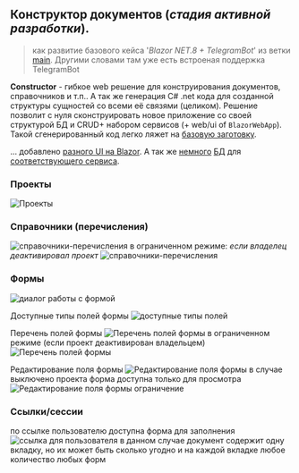 ## Конструктор документов (*стадия активной разработки*).
> как развитие базового кейса '*Blazor NET.8 + TelegramBot*' из ветки [main](https://github.com/badhitman/DesignerApp/tree/main). Другими словами там уже есть встроеная поддержка TelegramBot

**Constructor** - гибкое web решение для конструирования документов, справочников и т.п.. А так же генерация C# .net кода для созданной структуры сущностей со всеми её связями (целиком). Решение позволит с нуля сконструировать новое приложение со своей структурой БД и CRUD+ набором сервисов (+ web/ui of `BlazorWebApp`). Такой сгенерированный код легко ляжет на [базовую заготовку](https://github.com/badhitman/DesignerApp/tree/main).

... добавлено [разного UI на Blazor](https://github.com/badhitman/DesignerApp/tree/constructor/BlazorServerLib/Components/Forms). А так же [немного](https://github.com/badhitman/DesignerApp/blob/constructor/DBContextLibs/DbLayerLib/ConstructorLayerContext.cs) [БД](https://github.com/badhitman/DesignerApp/tree/constructor/SharedLib/Models/db/forms) для [соответствующего сервиса](https://github.com/badhitman/DesignerApp/blob/constructor/SharedLib/IServices/main/IFormsService.cs).

### Проекты
![Проекты](./img/constructor/projects-list-page.png)

### Справочники (перечисления)
![справочники-перечисления](./img/constructor/directories-list-page.png)
в ограниченном режиме: *если владелец деактивировал проект*
![справочники-перечисления](./img/constructor/directories-off-list-page.png)

### Формы
![диалог работы с формой](./img/constructor/form-edit-dialog.png)

Доступные типы полей формы
![доступные типы полей](./img/constructor/fields-types-select.png)

Перечень полей формы
![Перечень полей формы](./img/constructor/fields-from-form-active.png)
в ограниченном режиме (если проект деактивирован владельцем)
![Перечень полей формы](./img/constructor/fields-from-form-off.png)

Редактирование поля формы
![Редактирование поля формы](./img/constructor/field-edit-dialog-active.png)
в случае выключено проекта форма доступна только для просмотра
![Редактирование поля формы ограничение](./img/constructor/field-edit-dialog-off.png)

### Ссылки/сессии
по ссылке пользователю доступна форма для заполнения
![ссылка для пользователя](./img/constructor/user-link-session.png)
в данном случае документ содержит одну вкладку, но их может быть сколько угодно и на каждой вкладке любое количество любых форм
